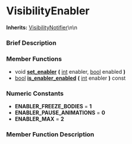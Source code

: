 #  VisibilityEnabler  
**Inherits:** [VisibilityNotifier](class_visibilitynotifier)\\n\\n
###  Brief Description  


###  Member Functions 
  * void  **[set_enabler](#set_enabler)**  **(** [int](class_int) enabler, [bool](class_bool) enabled  **)**
  * [bool](class_bool)  **[is_enabler_enabled](#is_enabler_enabled)**  **(** [int](class_int) enabler  **)** const

###  Numeric Constants  
  * **ENABLER_FREEZE_BODIES** = **1**
  * **ENABLER_PAUSE_ANIMATIONS** = **0**
  * **ENABLER_MAX** = **2**

###  Member Function Description  
